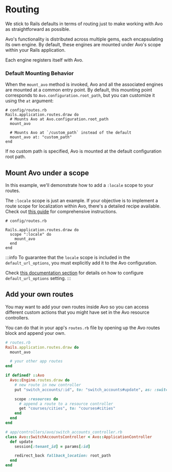 # Routing

We stick to Rails defaults in terms of routing just to make working with Avo as straightforward as possible.

Avo's functionality is distributed across multiple gems, each encapsulating its own engine. By default, these engines are mounted under Avo's scope within your Rails application.

Each engine registers itself with Avo.

### Default Mounting Behavior

When the `mount_avo` method is invoked, Avo and all the associated engines are mounted at a common entry point. By default, this mounting point corresponds to `Avo.configuration.root_path`, but you can customize it using the `at` argument:

```ruby{4,7}
# config/routes.rb
Rails.application.routes.draw do
  # Mounts Avo at Avo.configuration.root_path
  mount_avo

  # Mounts Avo at `/custom_path` instead of the default
  mount_avo at: "custom_path"
end
```

If no custom path is specified, Avo is mounted at the default configuration root path.

## Mount Avo under a scope

In this example, we'll demonstrate how to add a `:locale` scope to your routes.

The `:locale` scope is just an example. If your objective is to implement a route scope for localization within Avo, there's a detailed recipe available. Check out [this guide](guides/multi-language-urls) for comprehensive instructions.

```ruby{4-6}
# config/routes.rb

Rails.application.routes.draw do
  scope ":locale" do
    mount_avo
  end
end
```


:::info
To guarantee that the `locale` scope is included in the `default_url_options`, you must explicitly add it to the Avo configuration.

Check [this documentation section](customization.html#default_url_options) for details on how to configure `default_url_options` setting.
:::

## Add your own routes

You may want to add your own routes inside Avo so you can access different custom actions that you might have set in the Avo resource controllers.

You can do that in your app's `routes.rb` file by opening up the Avo routes block and append your own.

```ruby
# routes.rb
Rails.application.routes.draw do
  mount_avo

  # your other app routes
end

if defined? ::Avo
  Avo::Engine.routes.draw do
    # new route in new controller
    put "switch_accounts/:id", to: "switch_accounts#update", as: :switch_account

    scope :resources do
      # append a route to a resource controller
      get "courses/cities", to: "courses#cities"
    end
  end
end

# app/controllers/avo/switch_accounts_controller.rb
class Avo::SwitchAccountsController < Avo::ApplicationController
  def update
    session[:tenant_id] = params[:id]

    redirect_back fallback_location: root_path
  end
end
```
